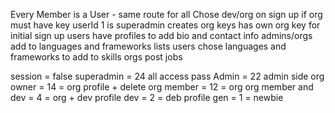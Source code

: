 Every Member is a User - same route for all
Chose dev/org on sign up
if org must have key
userId 1 is superadmin creates org keys has own org key for initial sign up
users have profiles to add bio and contact info
admins/orgs add to languages and frameworks lists
users chose languages and frameworks to add to skills
orgs post jobs

session = false
superadmin = 24 all access pass
Admin = 22 admin side
org owner = 14 = org profile + delete
org member = 12 = org
org member and dev = 4 = org + dev profile
dev = 2 = deb profile
gen = 1  = newbie